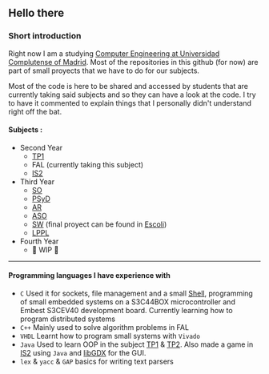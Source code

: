 ## Hello there 

### Short introduction
Right now I am a studying [Computer Engineering at Universidad Complutense of Madrid](https://www.ucm.es/estudios/grado-ingenieriadecomputadores). Most of the repositories in this github (for now) are part of small proyects that we have to do for our subjects.

Most of the code is here to be shared and accessed by students that are currently taking said subjects and so they can have a look at the code. I try to have it commented to explain things that I personally didn't understand right off the bat.

#### Subjects :       
- Second Year
  - [TP1](https://github.com/aluque1/TP1)
  - FAL (currently taking this subject) <!--(https://github.com/aluque1/FAL) -->
  - [IS2](https://github.com/aluque1/IS2)
- Third Year
  - [SO](https://github.com/aluque1/SO)
  - [PSyD](https://github.com/aluque1/PSyD)
  - [AR](https://github.com/aluque1/AR)
  - [ASO](https://github.com/aluque1/ASO)
  - [SW](https://github.com/aluque1/SW) (final proyect can be found in [Escoli](https://github.com/IgnaciosConQueso/Escoli))
  - [LPPL](https://github.com/aluque1/LPPL)
- Fourth Year
  - 🚧 WIP 🚧
 
--------

#### Programming languages I have experience with
- `C` Used it for sockets, file management and a small [Shell](https://github.com/aluque1/ASO/tree/main/ejercicioShell), programming of small embedded systems on a S3C44BOX microcontroller and Embest S3CEV40 development board. Currently learning how to program distributed systems
- `C++` Mainly used to solve algorithm problems in FAL
- `VHDL` Learnt how to program small systems with `Vivado`
- `Java` Used to learn OOP in the subject [TP1](https://www.ucm.es/estudios/grado-ingenieriadecomputadores-plan-805481) & [TP2](https://www.ucm.es/estudios/grado-ingenieriadecomputadores-plan-805482). Also made a game in [IS2](https://github.com/aluque1/IS2) using `Java` and [libGDX](https://libgdx.com/) for the GUI.
- `lex` & `yacc` & `GAP` basics for writing text parsers 

<!--
**aluque1/aluque1** is a ✨ _special_ ✨ repository because its `README.md` (this file) appears on your GitHub profile.

Here are some ideas to get you started:

-🔭 I’m currently working on ...
- 🌱 I’m currently learning ...
- 👯 I’m looking to collaborate on ...
- 🤔 I’m looking for help with ...
- 💬 Ask me about ...
- 📫 How to reach me: ...
- 😄 Pronouns: ...
- ⚡ Fun fact: ...
-->
